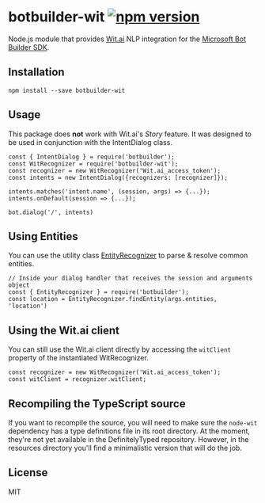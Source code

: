 # botbuilder-wit [![npm version](https://badge.fury.io/js/botbuilder-wit.svg)](https://badge.fury.io/js/botbuilder-wit)
Node.js module that provides [Wit.ai](https://wit.ai) NLP integration for the [Microsoft Bot Builder SDK](https://dev.botframework.com/).

## Installation

`npm install --save botbuilder-wit`

## Usage
This package does **not** work with Wit.ai's *Story* feature. It was designed to be used in conjunction with the IntentDialog class.
```
const { IntentDialog } = require('botbuilder');
const WitRecognizer = require('botbuilder-wit');
const recognizer = new WitRecognizer('Wit.ai_access_token');
const intents = new IntentDialog({recognizers: [recognizer]});

intents.matches('intent.name', (session, args) => {...});
intents.onDefault(session => {...});

bot.dialog('/', intents)
```

## Using Entities

You can use the utility class [EntityRecognizer](https://docs.botframework.com/en-us/node/builder/chat-reference/classes/_botbuilder_d_.entityrecognizer.html) to parse & resolve common entities.
```
// Inside your dialog handler that receives the session and arguments object
const { EntityRecognizer } = require('botbuilder');
const location = EntityRecognizer.findEntity(args.entities, 'location')
```

## Using the Wit.ai client
You can still use the Wit.ai client directly by accessing the ```witClient``` property of the instantiated WitRecognizer.
```
const recognizer = new WitRecognizer('Wit.ai_access_token');
const witClient = recognizer.witClient;
```
## Recompiling the TypeScript source
If you want to recompile the source, you will need to make sure the ```node-wit``` dependency has a type definitions file in its root directory. At the moment, they're not yet available in the DefinitelyTyped repository. However, in the resources directory you'll find a minimalistic version that will do the job.

## License

MIT